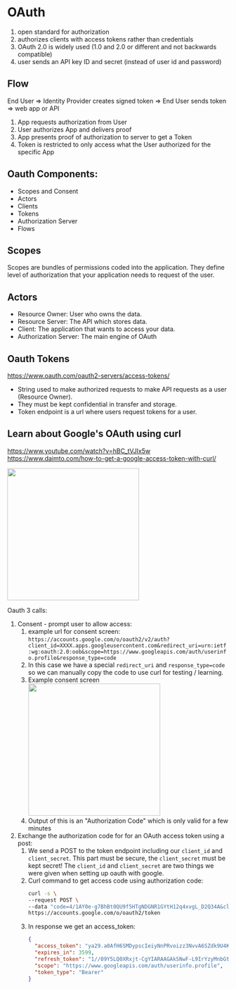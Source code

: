 # OAuth
1. open standard for authorization
2. authorizes clients with access tokens rather than credentials
3. OAuth 2.0 is widely used (1.0 and 2.0 or different and not backwards compatible)
4. user sends an API key ID and secret (instead of user id and password)

## Flow
End User => Identity Provider creates signed token => End User sends token => web app or API

1. App requests authorization from User
2. User authorizes App and delivers proof
3. App presents proof of authorization to server to get a Token
4. Token is restricted to only access what the User authorized for the specific App

## Oauth Components:
* Scopes and Consent
* Actors
* Clients
* Tokens
* Authorization Server
* Flows

## Scopes
Scopes are bundles of permissions coded into the application.  They define level of authorization that your application needs to request of the user.

## Actors
* Resource Owner: User who owns the data.
* Resource Server: The API which stores data.
* Client: The application that wants to access your data.
* Authorization Server: The main engine of OAuth

## Oauth Tokens
https://www.oauth.com/oauth2-servers/access-tokens/
* String used to make authorized requests to make API requests as a user (Resource Owner).
* They must be kept confidential in transfer and storage.
* Token endpoint is a url where users request tokens for a user.

## Learn about Google's OAuth using curl
https://www.youtube.com/watch?v=hBC_tVJIx5w
https://www.daimto.com/how-to-get-a-google-access-token-with-curl/

<img src="https://user-images.githubusercontent.com/2372994/236962607-1392c556-67e5-4857-b947-56881aad5133.png" width="300">


Oauth 3 calls:
1. Consent - prompt user to allow access:
   1. example url for consent screen: `https://accounts.google.com/o/oauth2/v2/auth?client_id=XXXX.apps.googleusercontent.com&redirect_uri=urn:ietf:wg:oauth:2.0:oob&scope=https://www.googleapis.com/auth/userinfo.profile&response_type=code`
   2. In this case we have a special `redirect_uri` and `response_type=code` so we can manually copy the code to use curl for testing / learning. 
   3. Example consent screen
      <img src="https://user-images.githubusercontent.com/2372994/236963176-26f11508-ab0b-42da-a2e2-da483a403765.png" width="300">
   4. Output of this is an "Authorization Code" which is only valid for a few minutes
2. Exchange the authorization code for for an OAuth access token using a post:
   1. We send a POST to the token endpoint including our `client_id` and `client_secret`.  This part must be secure, the `client_secret` must be kept secret!  The `client_id` and `client_secret` are two things we were given when setting up oauth with google. 
   2. Curl command to get access code using authorization code:
      ```bash
      curl -s \
      --request POST \
      --data "code=4/1AY0e-g7BhBt0QU9f5HTgNDGNR1GYtH12q4xvgL_D2Q34A&client_id=XXXX.apps.googleusercontent.com&client_secret=zYAoXDam3mqsdwabh3dQ3NTh&redirect_uri=urn:ietf:wg:oauth:2.0:oob&grant_type=authorization_code" \
      https://accounts.google.com/o/oauth2/token
      ```
   3. In response we get an access_token:
      ```json
      {
        "access_token": "ya29.a0AfH6SMDypscIeiyNnPRvoizz3NvvA6SZdk9U4K8h4MyQRRm29kEc2shdrskPZp71Q1roy8RqIm_7spufW84ozUoSTk0QKkQ",
        "expires_in": 3599,
        "refresh_token": "1//09Y5LQ0XRxjt-CgYIARAAGAkSNwF-L9IrYzyMnbGtJHgh-FTf6z79cBhQ1hsPUAk71HFgFwqyXoiwpIa-4eA",
        "scope": "https://www.googleapis.com/auth/userinfo.profile",
        "token_type": "Bearer"
      }
      ```

